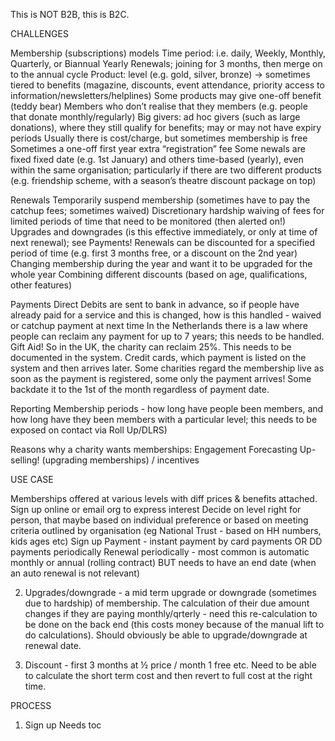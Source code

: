 This is NOT B2B, this is B2C.

CHALLENGES

Membership (subscriptions) models
Time period: i.e. daily, Weekly, Monthly, Quarterly, or Biannual Yearly Renewals; joining for 3 months, then merge on to the annual cycle
Product: level (e.g. gold, silver, bronze) -> sometimes tiered to benefits (magazine, discounts, event attendance, priority access to information/newsletters/helplines) 
Some products may give one-off benefit (teddy bear)
Members who don’t realise that they members (e.g. people that donate monthly/regularly)
Big givers: ad hoc givers (such as large donations), where they still qualify for benefits; may or may not have expiry periods
Usually there is cost/charge, but sometimes membership is free
Sometimes a one-off first year extra “registration” fee
Some newals are fixed fixed date (e.g. 1st January) and others time-based (yearly), even within the same organisation; particularly if there are two different products (e.g. friendship scheme, with a season’s theatre discount package on top)


Renewals
Temporarily suspend membership (sometimes have to pay the catchup fees; sometimes waived)
Discretionary hardship waiving of fees for limited periods of time that need to be monitored (then alerted on!)
Upgrades and downgrades (is this effective immediately, or only at time of next renewal); see Payments!
Renewals can be discounted for a specified period of time (e.g. first 3 months free, or a discount on the 2nd year)
Changing membership during the year and want it to be upgraded for the whole year
Combining different discounts (based on age, qualifications, other features)


Payments
Direct Debits are sent to bank in advance, so if people have already paid for a service and this is changed, how is this handled - waived or catchup payment at next time
In the Netherlands there is a law where people can reclaim any payment for up to 7 years; this needs to be handled.
Gift Aid! So in the UK, the charity can reclaim 25%. This needs to be documented in the system.
Credit cards, which payment is listed on the system and then arrives later. Some charities regard the membership live as soon as the payment is registered, some only the payment arrives! Some backdate it to the 1st of the month regardless of payment date.


Reporting
Membership periods - how long have people been members, and how long have they been members with a particular level; this needs to be exposed on contact via Roll Up/DLRS)


Reasons why a charity wants memberships:
Engagement 
Forecasting
Up-selling! (upgrading memberships) / incentives



USE CASE

Memberships offered at various levels with diff prices & benefits attached.
Sign up online or email org to express interest
Decide on level right for person, that maybe based on individual preference or based on meeting criteria outlined by organisation (eg National Trust - based on HH numbers, kids ages etc)
Sign up
Payment - instant payment by card payments OR DD payments periodically
Renewal periodically - most common is automatic monthly or annual (rolling contract) BUT needs to have an end date (when an auto renewal is not relevant)

2. Upgrades/downgrade - a mid term upgrade or downgrade (sometimes due to hardship) of membership.  The calculation of their due amount changes if they are paying monthly/qrterly - need this re-calculation to be done on the back end (this costs money because of the manual lift to do calculations). Should obviously be able to upgrade/downgrade at renewal date.

3. Discount - first 3 months at ½ price / month 1 free etc.  Need to be able to calculate the short term cost and then revert to full cost at the right time.  




PROCESS

1.	Sign up
Needs toc
